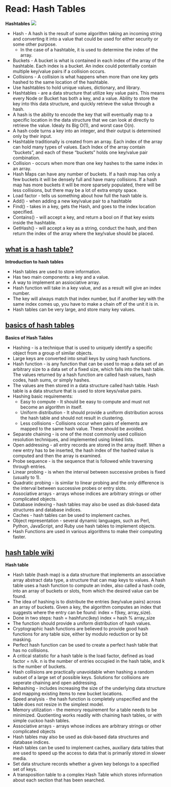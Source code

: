 # Read: Hash Tables

**Hashtables**
![](https://miro.medium.com/max/461/1*hI32jsl8MIaDlDNSS1UW-A.jpeg)
  * Hash - A hash is the result of some algorithm taking an incoming string and converting it into a value that could be used for either security or some other purpose. 
    - In the case of a hashtable, it is used to determine the index of the array.
  * Buckets - A bucket is what is contained in each index of the array of the hashtable. Each index is a bucket. An index could potentially contain multiple key/value pairs if a collision occurs.
  * Collisions - A collision is what happens when more than one key gets hashed to the same location of the hashtable.
  * Use hashtables to hold unique values, dictionary, and library.
  * Hashtables - are a data structure that utilize key value pairs. This means every Node or Bucket has both a key, and a value. Ability to store the key into this data structure, and quickly retrieve the value through a hash.
  * A hash is the ability to encode the key that will eventually map to a specific location in the data structure that we can look at directly to retrieve the value. Idealy its Big O(1), and worst case O(n).
  * A hash code turns a key into an integer, and their output is determined only by their input. 
  * Hashtable traditionally is created from an array. Each index of the array can hold many types of values. Each Index of the array contain “buckets”, and each of these “buckets” holds one key/value pair combination. 
  * Collision - occurs when more than one key hashes to the same index in an array. 
  * Hash Maps can have any number of buckets. If a hash map has only a few buckets it will be densely full and have many collisions. If a hash map has more buckets it will be more sparsely populated, there will be less collisions, but there may be a lot of extra empty space.
  * Load factor - tells us something about how full the hash table is. 
  * Add() - when adding a new key/value pair to a hashtable
  * Find() - takes in a key, gets the Hash, and goes to the index location specified.
  * Contains() - will accept a key, and return a bool on if that key exists inside the hashtable.
  * GetHash() - will accept a key as a string, conduct the hash, and then return the index of the array where the key/value should be placed.

## [what is a hash table?](https://www.youtube.com/watch?v=MfhjkfocRR0)
**Introduction to hash tables**
  * Hash tables are used to store information.
  * Has two main components: a key and a value.
  * A way to implement an assiociative array.
  * Hash function will take in a key value, and as a result will give an index number.
  * The key will always match that index number, but if another key with the same index comes up, you have to make a chain off of the unit it is in.
  * Hash tables can be very large, and store many key values.

## [basics of hash tables](https://www.hackerearth.com/practice/data-structures/hash-tables/basics-of-hash-tables/tutorial/)
**Basics of Hash Tables**
  * Hashing - is a technique that is used to uniquely identify a specific object from a group of similar objects. 
  * Large keys are converted into small keys by using hash functions. 
  * Hash function - is any function that can be used to map a data set of an arbitrary size to a data set of a fixed size, which falls into the hash table. The values returned by a hash function are called hash values, hash codes, hash sums, or simply hashes.
  * The values are then stored in a data structure called hash table. Hash table is a data structure that is used to store keys/value pairs. 
  * Hashing basic requirements:
    - Easy to compute - It should be easy to compute and must not become an algorithm in itself.
    - Uniform distribution - It should provide a uniform distribution across the hash table and should not result in clustering.
    - Less collisions - Collisions occur when pairs of elements are mapped to the same hash value. These should be avoided.
  * Separate chaining - is one of the most commonly used collision resolution techniques, and implemented using linked lists. 
  * Open addressing - all entry records are stored in the array itself. When a new entry has to be inserted, the hash index of the hashed value is computed and then the array is examined.
  * Probe sequence - is the sequence that is followed while traversing through entries. 
  * Linear probing - is when the interval between successive probes is fixed (usually to 1). 
  * Quadratic probing - is similar to linear probing and the only difference is the interval between successive probes or entry slots.
  * Associative arrays - arrays whose indices are arbitrary strings or other complicated objects.
  * Database indexing - hash tables may also be used as disk-based data structures and database indices.
  * Caches - hash tables can be used to implement caches.
  * Object representation - several dynamic languages, such as Perl, Python, JavaScript, and Ruby use hash tables to implement objects.
  * Hash Functions are used in various algorithms to make their computing faster.

## [hash table wiki](https://en.wikipedia.org/wiki/Hash_table)
**Hash table**
  * Hash table (hash map) is a data structure that implements an associative array abstract data type, a structure that can map keys to values. A hash table uses a hash function to compute an index, also called a hash code, into an array of buckets or slots, from which the desired value can be found. 
  * The idea of hashing is to distribute the entries (key/value pairs) across an array of buckets. Given a key, the algorithm computes an index that suggests where the entry can be found: index = f(key, array_size).
  * Done in two steps: hash = hashfunc(key)
                      index = hash % array_size
  * The function should provide a uniform distribution of hash values. 
  * Cryptographic hash functions are believed to provide good hash functions for any table size, either by modulo reduction or by bit masking.
  * Perfect hash function can be used to create a perfect hash table that has no collisions.
  * A critical statistic for a hash table is the load factor, defined as load factor = n/k. n is the number of entries occupied in the hash table, and k is the number of buckets.
  * Hash collisions are practically unavoidable when hashing a random subset of a large set of possible keys. Solutions for collisions are seperate chaining and open addressing.
  * Rehashing - includes increasing the size of the underlying data structure and mapping existing items to new bucket locations. 
  * Speed analysis - the hash function is completely unspecified and the table does not resize in the simplest model. 
  * Memory utilization - the memory requirement for a table needs to be minimized. Quotienting works readily with chaining hash tables, or with simple cuckoo hash tables. 
  * Associative arrays - arrays whose indices are arbitrary strings or other complicated objects
  * Hash tables may also be used as disk-based data structures and database indices.
  * Hash tables can be used to implement caches, auxiliary data tables that are used to speed up the access to data that is primarily stored in slower media.
  * Set data structure records whether a given key belongs to a specified set of keys.
  * A transposition table to a complex Hash Table which stores information about each section that has been searched.